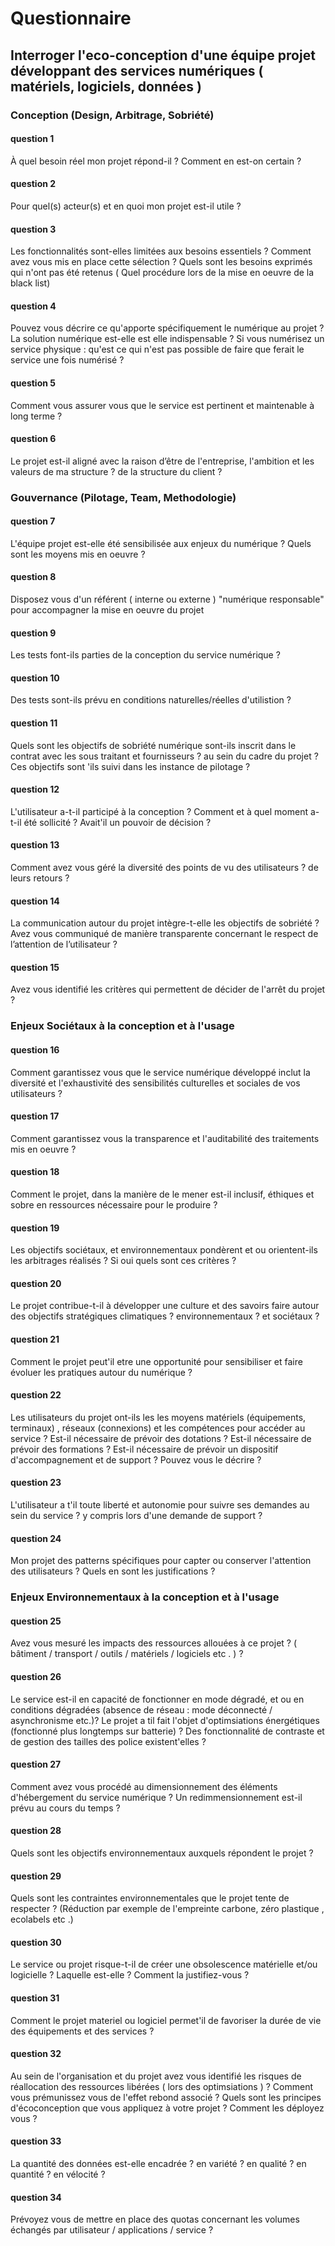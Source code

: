 # Questionnaire
## Interroger l'eco-conception d'une équipe projet développant des services numériques ( matériels, logiciels, données )

### Conception (Design, Arbitrage, Sobriété)

#### question 1
À quel besoin réel mon projet répond-il ? Comment en est-on certain ?

#### question 2
Pour quel(s) acteur(s) et en quoi mon projet est-il utile ?

#### question 3
Les fonctionnalités sont-elles limitées aux besoins essentiels ? Comment avez vous mis en place cette sélection ? Quels sont les besoins exprimés qui n'ont pas été retenus ( Quel procédure lors de la mise en oeuvre de la black list)

#### question 4
Pouvez vous décrire ce qu'apporte spécifiquement le numérique au projet ? La solution numérique est-elle est elle indispensable ? Si vous numérisez un service physique : qu'est ce qui n'est pas possible de faire que ferait le service une fois numérisé ? 

#### question 5
Comment vous assurer vous que le service est pertinent et maintenable à long terme ?

#### question 6
Le projet est-il aligné avec la raison d’être de l'entreprise, l'ambition et les valeurs de ma structure ? de la structure du client ? 

### Gouvernance (Pilotage, Team, Methodologie)

#### question 7
L'équipe projet est-elle été sensibilisée aux enjeux du numérique ? Quels sont les moyens mis en oeuvre ? 

#### question 8
Disposez vous d'un référent ( interne ou externe ) "numérique responsable" pour accompagner la mise en oeuvre du projet

#### question 9
Les tests font-ils parties de la conception du service numérique ? 

#### question 10
Des tests sont-ils prévu en conditions naturelles/réelles d'utilistion ? 

#### question 11
Quels sont les objectifs de sobriété numérique sont-ils inscrit dans le contrat avec les sous traitant et fournisseurs ? au sein du cadre du projet ? Ces objectifs sont 'ils suivi dans les instance de pilotage ?

#### question 12
L'utilisateur a-t-il participé à la conception ? Comment et à quel moment a-t-il été sollicité ? Avait'il un pouvoir de décision ? 

#### question 13
Comment avez vous géré la diversité des points de vu des utilisateurs ? de leurs retours ? 

#### question 14
La communication autour du projet intègre-t-elle les objectifs de sobriété ? Avez vous communiqué de manière transparente concernant le respect de l’attention de l’utilisateur ? 

#### question 15
Avez vous identifié les critères qui permettent de décider de l'arrêt du projet ? 

### Enjeux Sociétaux à la conception et à l'usage

#### question 16
Comment garantissez vous que le service numérique développé inclut la diversité et l'exhaustivité des sensibilités culturelles et sociales de vos utilisateurs ? 

#### question 17
Comment garantissez vous la transparence et l'auditabilité des traitements mis en oeuvre ? 

#### question 18
Comment le projet, dans la manière de le mener est-il inclusif, éthiques et sobre en ressources nécessaire pour le produire ? 

#### question 19
Les objectifs sociétaux, et environnementaux pondèrent et ou orientent-ils les arbitrages réalisés ? Si oui quels sont ces critères ?

#### question 20
Le projet contribue-t-il à développer une culture et des savoirs faire autour des objectifs stratégiques climatiques ? environnementaux ? et sociétaux ? 

#### question 21
Comment le projet peut'il etre une opportunité pour sensibiliser et faire évoluer les pratiques autour du numérique ?

#### question 22
Les utilisateurs du projet ont-ils les les moyens matériels (équipements, terminaux) ,  réseaux (connexions) et les compétences pour accéder au service ?
Est-il nécessaire de prévoir des dotations ? Est-il nécessaire de prévoir des formations ? Est-il nécessaire de prévoir un dispositif d'accompagnement et de support ? Pouvez vous le décrire ?

#### question 23
L'utilisateur a t'il toute liberté et autonomie pour suivre ses demandes au sein du service ? y compris lors d'une demande de support ?

#### question 24
Mon projet des patterns spécifiques pour capter ou conserver l'attention des utilisateurs ? Quels en sont les justifications ?

### Enjeux Environnementaux à la conception et à l'usage

#### question 25
Avez vous mesuré les impacts des ressources allouées à ce projet ? ( bâtiment / transport / outils / matériels / logiciels etc . ) ?

#### question 26
Le service est-il en capacité de fonctionner en mode dégradé, et ou en conditions dégradées (absence de réseau : mode déconnecté / asynchronisme etc.)? Le projet a til fait l'objet d'optimsiations énergétiques (fonctionné plus longtemps sur batterie) ? Des fonctionnalité de contraste et de gestion des tailles des police existent'elles ? 

#### question 27
Comment avez vous procédé au dimensionnement des éléments d'hébergement du service numérique ? Un redimmensionnement est-il prévu au cours du temps ? 

#### question 28
Quels sont les objectifs environnementaux auxquels répondent le projet ? 

#### question 29
Quels sont les contraintes environnementales que le projet tente de respecter ? (Réduction par exemple de l'empreinte carbone, zéro plastique , ecolabels etc .)

#### question 30
Le service ou projet risque-t-il de créer une obsolescence matérielle et/ou logicielle ? Laquelle est-elle ? Comment la justifiez-vous ? 

#### question 31
Comment le projet materiel ou logiciel permet'il de favoriser la durée de vie des équipements et des services ?    

#### question 32
Au sein de l'organisation et du projet avez vous identifié les risques de réallocation des ressources libérées ( lors des optimsiations ) ? Comment vous prémunissez vous de l'effet rebond associé ? 
Quels sont les principes d'écoconception que vous appliquez à votre projet ?  Comment les déployez vous ? 

#### question 33
La quantité des données est-elle encadrée ? en variété ? en qualité ? en quantité ? en vélocité ?

#### question 34
Prévoyez vous de mettre en place des quotas concernant les volumes échangés  par utilisateur / applications / service ?
